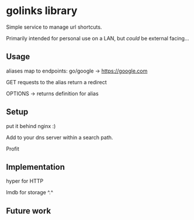 # golinks library

Simple service to manage url shortcuts.

Primarily intended for personal use on a LAN,
but *could* be external facing...

## Usage

aliases map to endpoints:
go/google -> https://google.com

GET requests to the alias return a redirect

OPTIONS -> returns definition for alias

## Setup

put it behind nginx :)

Add to your dns server within a search path.

Profit

## Implementation

hyper for HTTP

lmdb for storage ^.^

## Future work
